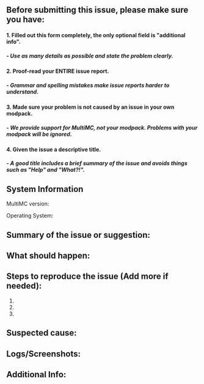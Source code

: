 Before submitting this issue, please make sure you have:
---
#### 1. Filled out this form completely, the only optional field is "additional info".
#####	- Use as many details as possible and state the problem clearly.
#### 2. Proof-read your ENTIRE issue report.
#####	- Grammar and spelling mistakes make issue reports harder to understand.
#### 3. Made sure your problem is not caused by an issue in your own modpack.
#####	- We provide support for MultiMC, not your modpack. Problems with your modpack will be ignored.
#### 4. Given the issue a descriptive title.
#####	- A good title includes a brief summary of the issue and avoids things such as "Help" and "What?!".

System Information
---
MultiMC version:

Operating System:

Summary of the issue or suggestion:
---

What should happen:
---

Steps to reproduce the issue (Add more if needed):
---
1.

2.

3.

Suspected cause:
---

Logs/Screenshots:
---

Additional Info:
---
